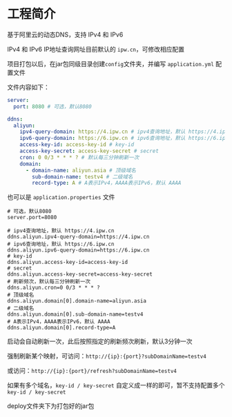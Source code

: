 # 工程简介

基于阿里云的动态DNS，支持 IPv4 和 IPv6

IPv4 和 IPv6 IP地址查询网址目前默认的 `ipw.cn`，可修改相应配置

项目打包以后，在jar包同级目录创建`config`文件夹，并编写 `application.yml` 配置文件

文件内容如下：

~~~yaml
server:
  port: 8080 # 可选，默认8080

ddns:
  aliyun:
    ipv4-query-domain: https://4.ipw.cn # ipv4查询地址，默认 https://4.ipw.cn
    ipv6-query-domain: https://6.ipw.cn # ipv6查询地址，默认 https://6.ipw.cn
    access-key-id: access-key-id # key-id
    access-key-secret: access-key-secret # secret
    cron: 0 0/3 * * * ? # 默认每三分钟刷新一次
    domain:
      - domain-name: aliyun.asia # 顶级域名
        sub-domain-name: testv4 # 二级域名
        record-type: A # A表示IPv4，AAAA表示IPv6，默认 AAAA
~~~

也可以是 `application.properties` 文件

~~~properties
# 可选，默认8080
server.port=8080

# ipv4查询地址，默认 https://4.ipw.cn
ddns.aliyun.ipv4-query-domain=https://4.ipw.cn
# ipv6查询地址，默认 https://6.ipw.cn
ddns.aliyun.ipv6-query-domain=https://6.ipw.cn
# key-id
ddns.aliyun.access-key-id=access-key-id
# secret
ddns.aliyun.access-key-secret=access-key-secret
# 刷新频次，默认每三分钟刷新一次
ddns.aliyun.cron=0 0/3 * * * ?
# 顶级域名
ddns.aliyun.domain[0].domain-name=aliyun.asia
# 二级域名
ddns.aliyun.domain[0].sub-domain-name=testv4
# A表示IPv4，AAAA表示IPv6，默认 AAAA
ddns.aliyun.domain[0].record-type=A
~~~

启动会自动刷新一次，此后按照指定的刷新频次刷新，默认3分钟一次

强制刷新某个映射，可访问：`http://{ip}:{port}?subDomainName=testv4`

或访问：`http://{ip}:{port}/refresh?subDomainName=testv4`

如果有多个域名，`key-id / key-secret` 自定义成一样的即可，暂不支持配置多个 `key-id / key-secret`

deploy文件夹下为打包好的jar包